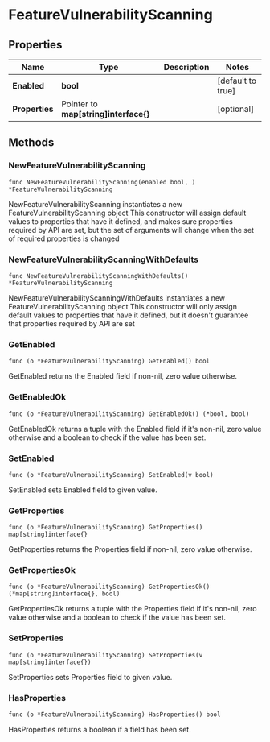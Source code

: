 # FeatureVulnerabilityScanning

## Properties

|Name | Type | Description | Notes|
|------------ | ------------- | ------------- | -------------|
|**Enabled** | **bool** |  | [default to true]|
|**Properties** | Pointer to **map[string]interface{}** |  | [optional] |

## Methods

### NewFeatureVulnerabilityScanning

`func NewFeatureVulnerabilityScanning(enabled bool, ) *FeatureVulnerabilityScanning`

NewFeatureVulnerabilityScanning instantiates a new FeatureVulnerabilityScanning object
This constructor will assign default values to properties that have it defined,
and makes sure properties required by API are set, but the set of arguments
will change when the set of required properties is changed

### NewFeatureVulnerabilityScanningWithDefaults

`func NewFeatureVulnerabilityScanningWithDefaults() *FeatureVulnerabilityScanning`

NewFeatureVulnerabilityScanningWithDefaults instantiates a new FeatureVulnerabilityScanning object
This constructor will only assign default values to properties that have it defined,
but it doesn't guarantee that properties required by API are set

### GetEnabled

`func (o *FeatureVulnerabilityScanning) GetEnabled() bool`

GetEnabled returns the Enabled field if non-nil, zero value otherwise.

### GetEnabledOk

`func (o *FeatureVulnerabilityScanning) GetEnabledOk() (*bool, bool)`

GetEnabledOk returns a tuple with the Enabled field if it's non-nil, zero value otherwise
and a boolean to check if the value has been set.

### SetEnabled

`func (o *FeatureVulnerabilityScanning) SetEnabled(v bool)`

SetEnabled sets Enabled field to given value.


### GetProperties

`func (o *FeatureVulnerabilityScanning) GetProperties() map[string]interface{}`

GetProperties returns the Properties field if non-nil, zero value otherwise.

### GetPropertiesOk

`func (o *FeatureVulnerabilityScanning) GetPropertiesOk() (*map[string]interface{}, bool)`

GetPropertiesOk returns a tuple with the Properties field if it's non-nil, zero value otherwise
and a boolean to check if the value has been set.

### SetProperties

`func (o *FeatureVulnerabilityScanning) SetProperties(v map[string]interface{})`

SetProperties sets Properties field to given value.

### HasProperties

`func (o *FeatureVulnerabilityScanning) HasProperties() bool`

HasProperties returns a boolean if a field has been set.


